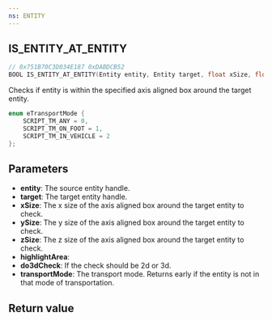 ```yaml
---
ns: ENTITY
---
```

## IS_ENTITY_AT_ENTITY

```c
// 0x751B70C3D034E187 0xDABDCB52
BOOL IS_ENTITY_AT_ENTITY(Entity entity, Entity target, float xSize, float ySize, float zSize, BOOL highlightArea, BOOL do3dCheck, int transportMode);
```

Checks if entity is within the specified axis aligned box around the target entity.

```cpp
enum eTransportMode {
    SCRIPT_TM_ANY = 0,
    SCRIPT_TM_ON_FOOT = 1,
    SCRIPT_TM_IN_VEHICLE = 2
};
```

## Parameters
* **entity**: The source entity handle.
* **target**: The target entity handle.
* **xSize**: The x size of the axis aligned box around the target entity to check.
* **ySize**: The y size of the axis aligned box around the target entity to check.
* **zSize**: The z size of the axis aligned box around the target entity to check.
* **highlightArea**:
* **do3dCheck**: If the check should be 2d or 3d.
* **transportMode**: The transport mode. Returns early if the entity is not in that mode of transportation.

## Return value
